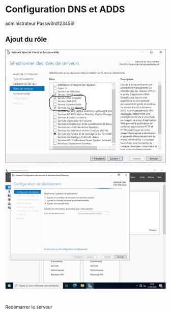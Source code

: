 # Configuration DNS et ADDS

administrateur Passw0rd123456!

## Ajout du rôle

![Ajout du rôle DNS et AD DS](../../../img/DNS/ajout_role_dns.PNG)

![Nouveau domaine](../../../img/DNS/ajout_DNS.PNG)

<br>

Redémarrer le serveur
